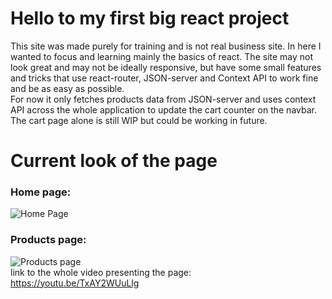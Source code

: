 # Hello to my first big react project
This site was made purely for training and is not real business site. In here I wanted to focus and learning mainly the basics of react. The site may not look great and may not be ideally responsive, but have some small features and tricks that use react-router, JSON-server and Context API to work fine and be as easy as possible. <br/>
For now it only fetches products data from JSON-server and uses context API across the whole application to update the cart counter on the navbar. The cart page alone is still WIP but could be working in future. <br/>
# Current look of the page
### Home page: <br/>
![Home Page](https://user-images.githubusercontent.com/44055331/141680206-87888cf0-61de-4c49-9649-99876b30b304.png)
<br/>
### Products page:<br/>
![Products page](https://user-images.githubusercontent.com/44055331/141680238-68f39e89-0925-464a-abaa-60fe92ede317.png)
<br/>
link to the whole video presenting the page: <br/>
https://youtu.be/TxAY2WUuLlg
